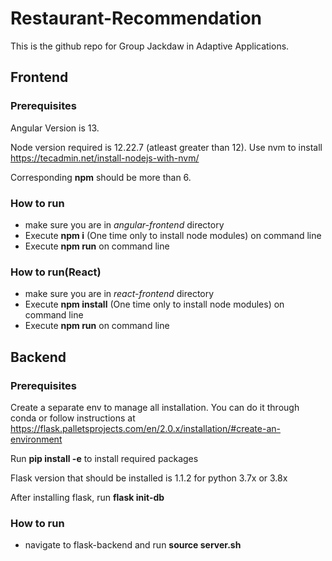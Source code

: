 # Restaurant-Recommendation

This is the github repo for Group Jackdaw in Adaptive Applications. 

## Frontend

### Prerequisites

Angular Version is 13.

Node version required is 12.22.7 (atleast greater than 12). Use nvm to install https://tecadmin.net/install-nodejs-with-nvm/

Corresponding **npm** should be more than 6.

### How to run

- make sure you are in *angular-frontend* directory
- Execute **npm i** (One time only to install node modules) on command line
- Execute **npm run** on command line

### How to run(React)

- make sure you are in *react-frontend* directory
- Execute **npm install** (One time only to install node modules) on command line
- Execute **npm run** on command line

## Backend

### Prerequisites

Create a separate env to manage all installation. You can do it through conda or follow instructions at https://flask.palletsprojects.com/en/2.0.x/installation/#create-an-environment

Run **pip install -e** to install required packages

Flask version that should be installed is 1.1.2 for python 3.7x or 3.8x

After installing flask, run **flask init-db**

### How to run

- navigate to flask-backend and run **source server.sh** 







